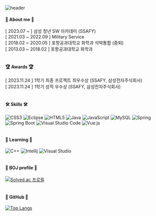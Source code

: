 ![header](https://capsule-render.vercel.app/api?type=slice&color=auto&height=200&section=header&text=Jm0nn%20GitHub&fontSize=50&rotate=13&fontAlign=70&fontAlignY=30)

  #### 🐣 About me 🐣
  [ 2023.07 ~ ] 삼성 청년 SW 아카데미 (SSAFY)
  <br/>
  [ 2021.03 ~ 2022.09 ] Military Service
  <br/>
  [ 2018.02 ~ 2020.05 ] 포항공과대학교 화학과 석박통합 (중퇴)
  <br/>
  [ 2013.03 ~ 2018.02 ] 포항공과대학교 화학과
  <br/>
  <br/>

  #### 🏆 Awards 🏆
  [ 2023.11.24 ] 1학기 최종 프로젝트 최우수상 (SSAFY, 삼성전자주식회사)
  <br/>
  [ 2023.11.24 ] 1학기 성적 우수상 (SSAFY, 삼성전자주식회사)
  <br/>
  <br/>

  #### 🛠 Skills 🛠
  ![CSS3](https://img.shields.io/badge/CSS3-%231572B6.svg?style=flat&logo=css3&logoColor=white)
  ![Eclipse](https://img.shields.io/badge/Eclipse-2c2255.svg?style=flat&logo=eclipse&logoColor=white)
  ![HTML5](https://img.shields.io/badge/HTML5-%23E34F26.svg?style=flat&logo=html5&logoColor=white)
  ![Java](https://img.shields.io/badge/Java-%23ED8B00.svg?style=flat&logo=openjdk&logoColor=white)
  ![JavaScript](https://img.shields.io/badge/Javascript-%23323330.svg?style=flat&logo=javascript&logoColor=%23F7DF1E)
  ![MySQL](https://img.shields.io/badge/MySQL-%2300f.svg?style=flat&logo=mysql&logoColor=white)
  ![Spring](https://img.shields.io/badge/Spring-6db33f?style=flat&logo=spring&logoColor=white)
  ![Spring Boot](https://img.shields.io/badge/Spring%20Boot-6db33f?style=flat&logo=springboot&logoColor=white)
  ![Visual Studio Code](https://img.shields.io/badge/Visual%20Studio%20Code-0078d7.svg?style=flat&logo=visual-studio-code&logoColor=white)
  ![Vue.js](https://img.shields.io/badge/Vue.js-%2335495e.svg?style=flat&logo=vuedotjs&logoColor=%234FC08D)
  <br/>
  <br/>

  #### 🌱 Learning 🌱
  ![C++](https://img.shields.io/badge/C++-00599c.svg?style=flat&logo=cplusplus&logoColor=white)
  ![Intellij](https://img.shields.io/badge/IntelliJ-000000.svg?style=flat&logo=intellijidea&logoColor=white)
  ![Visual Studio](https://img.shields.io/badge/Visual%20Studio-5c2d91.svg?style=flat&logo=visualstudio&logoColor=white)
  <br/>
  <br/>

  #### 🎨 BOJ profile 🎨
  [![Solved.ac 프로필](http://mazassumnida.wtf/api/v2/generate_badge?boj=kcheong321)](https://solved.ac/profile/kcheong321)
  <br/>
  <br/>

  #### 👾 GitHub 👾
  [![Top Langs](https://github-readme-stats.vercel.app/api/top-langs/?username=Jm0nn)](https://github.com/Jm0nn/github-readme-stats)



